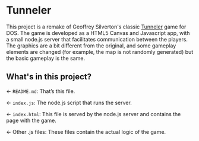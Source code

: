 # Tunneler

This project is a remake of Geoffrey Silverton's classic [Tunneler](https://tunneler.org) game for DOS. The game is developed as a HTML5 Canvas and Javascript app, with a small node.js server that facilitates communication between the players. The graphics are a bit different from the original, and some gameplay elements are changed (for example, the map is not randomly generated) but the basic gameplay is the same.

## What's in this project?

← `README.md`: That’s this file.

← `index.js`: The node.js script that runs the server.

← `index.html`: This file is served by the node.js server and contains the page with the game.

← Other .js files: These files contain the actual logic of the game.

